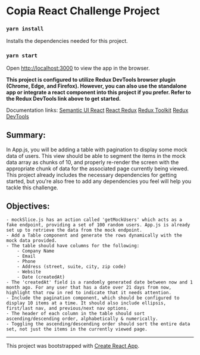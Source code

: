 # Copia React Challenge Project
### `yarn install`
Installs the dependencies needed for this project.
### `yarn start`
Open [http://localhost:3000](http://localhost:3000) to view the app in the browser.

**This project is configured to utilize Redux DevTools browser plugin (Chrome, Edge, and Firefox). However, you can also use the standalone app or integrate a react component into this project if you prefer. Refer to the Redux DevTools link above to get started.**

Documentation links:
[Semantic UI React](https://react.semantic-ui.com)
[React Redux](https://react-redux.js.org/)
[Redux Toolkit](https://redux-toolkit.js.org/)
[Redux DevTools](https://github.com/reduxjs/redux-devtools)
## Summary:
In App.js, you will be adding a table with pagination to display some mock data of users. This view should be able to segment the items in the mock data array as chunks of 10, and properly re-render the screen with the appropriate chunk of data for the associated page currently being viewed. This project already includes the necessary dependencies for getting started, but you're also free to add any dependencies you feel will help you tackle this challenge. 
## Objectives:
	- mockSlice.js has an action called 'getMockUsers' which acts as a fake endpoint, providing a set of 100 random users. App.js is already set up to retrieve the data from the mock endpoint.
	- Add a Table component and generate the rows dynamically with the mock data provided.
	- The table should have columns for the following:
		- Company Name
		- Email
		- Phone
		- Address (street, suite, city, zip code)
		- Website
		- Date (createdAt)
	- The 'createdAt' field is a randomly generated date between now and 1 month ago. For any user that has a date over 21 days from now, highlight that row in red to indicate that it needs attention.
	- Include the pagination component, which should be configured to display 10 items at a time. It should also include ellipsis, first/last nav, and previous/next nav options.
	- The header of each column in the table should sort ascending/descending order, alphabetically & numerically.
	- Toggling the ascending/descending order should sort the entire data set, not just the items in the currently viewed page.

---------------------------------------
This project was bootstrapped with [Create React App](https://github.com/facebook/create-react-app).